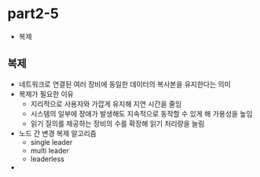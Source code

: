 # part2-5
- 복제

## 복제
- 네트워크로 연결된 여러 장비에 동일한 데이터의 복사본을 유지한다는 의미
- 복제가 필요한 이유
  - 지리적으로 사용자와 가깝게 유지해 지연 시간을 줄임
  - 시스템의 일부에 장애가 발생해도 지속적으로 동작할 수 있게 해 가용성을 높임
  - 읽기 질의를 제공하는 장비의 수를 확장해 읽기 처리량을 늘림
- 노드 간 변경 복제 알고리즘
  - single leader
  - multi leader
  - leaderless
- 